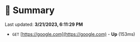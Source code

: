 # 📖 Summary
Last updated: **3/21/2023, 6:11:29 PM**

- `GET` [https://google.com](https://google.com) - **Up** (153ms)

